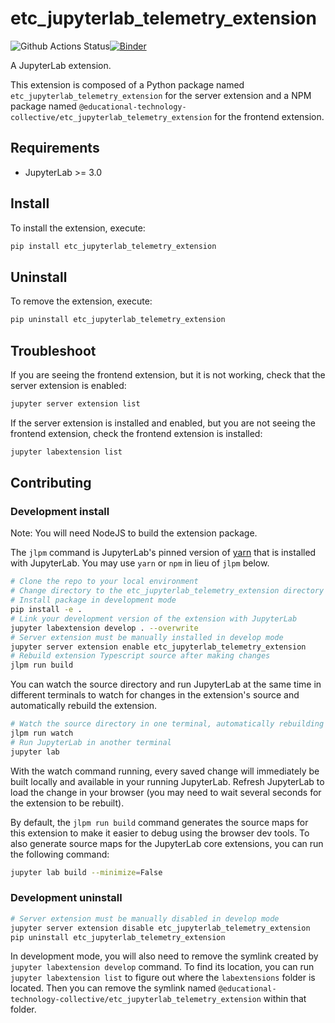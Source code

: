 # etc_jupyterlab_telemetry_extension

![Github Actions Status](https://github.com/educational-technology-collective/etc_jupyterlab_telemetry_extension/workflows/Build/badge.svg)[![Binder](https://mybinder.org/badge_logo.svg)](https://mybinder.org/v2/gh/educational-technology-collective/etc_jupyterlab_telemetry_extension/main?urlpath=lab)

A JupyterLab extension.


This extension is composed of a Python package named `etc_jupyterlab_telemetry_extension`
for the server extension and a NPM package named `@educational-technology-collective/etc_jupyterlab_telemetry_extension`
for the frontend extension.


## Requirements

* JupyterLab >= 3.0

## Install

To install the extension, execute:

```bash
pip install etc_jupyterlab_telemetry_extension
```

## Uninstall

To remove the extension, execute:

```bash
pip uninstall etc_jupyterlab_telemetry_extension
```


## Troubleshoot

If you are seeing the frontend extension, but it is not working, check
that the server extension is enabled:

```bash
jupyter server extension list
```

If the server extension is installed and enabled, but you are not seeing
the frontend extension, check the frontend extension is installed:

```bash
jupyter labextension list
```


## Contributing

### Development install

Note: You will need NodeJS to build the extension package.

The `jlpm` command is JupyterLab's pinned version of
[yarn](https://yarnpkg.com/) that is installed with JupyterLab. You may use
`yarn` or `npm` in lieu of `jlpm` below.

```bash
# Clone the repo to your local environment
# Change directory to the etc_jupyterlab_telemetry_extension directory
# Install package in development mode
pip install -e .
# Link your development version of the extension with JupyterLab
jupyter labextension develop . --overwrite
# Server extension must be manually installed in develop mode
jupyter server extension enable etc_jupyterlab_telemetry_extension
# Rebuild extension Typescript source after making changes
jlpm run build
```

You can watch the source directory and run JupyterLab at the same time in different terminals to watch for changes in the extension's source and automatically rebuild the extension.

```bash
# Watch the source directory in one terminal, automatically rebuilding when needed
jlpm run watch
# Run JupyterLab in another terminal
jupyter lab
```

With the watch command running, every saved change will immediately be built locally and available in your running JupyterLab. Refresh JupyterLab to load the change in your browser (you may need to wait several seconds for the extension to be rebuilt).

By default, the `jlpm run build` command generates the source maps for this extension to make it easier to debug using the browser dev tools. To also generate source maps for the JupyterLab core extensions, you can run the following command:

```bash
jupyter lab build --minimize=False
```

### Development uninstall

```bash
# Server extension must be manually disabled in develop mode
jupyter server extension disable etc_jupyterlab_telemetry_extension
pip uninstall etc_jupyterlab_telemetry_extension
```

In development mode, you will also need to remove the symlink created by `jupyter labextension develop`
command. To find its location, you can run `jupyter labextension list` to figure out where the `labextensions`
folder is located. Then you can remove the symlink named `@educational-technology-collective/etc_jupyterlab_telemetry_extension` within that folder.
